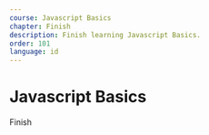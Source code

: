 ```yaml
---
course: Javascript Basics
chapter: Finish
description: Finish learning Javascript Basics.
order: 101
language: id
---
```


# Javascript Basics

Finish
